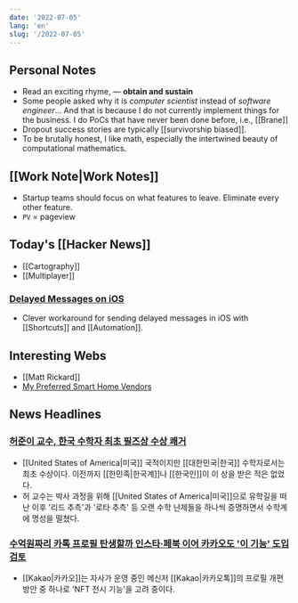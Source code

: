 ```yaml
---
date: '2022-07-05'
lang: 'en'
slug: '/2022-07-05'
---
```


## Personal Notes

- Read an exciting rhyme, — **obtain and sustain**
- Some people asked why it is _computer scientist_ instead of _software engineer_... And that is because I do not currently implement things for the business. I do PoCs that have never been done before, i.e., [[Brane]]
- Dropout success stories are typically [[survivorship biased]].
- To be brutally honest, I like math, especially the intertwined beauty of computational mathematics.

## [[Work Note|Work Notes]]

- Startup teams should focus on what features to leave. Eliminate every other feature.
- `PV` = pageview

## Today's [[Hacker News]]

- [[Cartography]]
- [[Multiplayer]]

### [Delayed Messages on iOS](http://caleb.software/posts/ios-delayed-messages.html)

- Clever workaround for sending delayed messages in iOS with [[Shortcuts]] and [[Automation]].

## Interesting Webs

- [[Matt Rickard]]
- [My Preferred Smart Home Vendors](https://chrisx.xyz/blog/my-preferred-smart-home-vendors/)

## News Headlines

### [허준이 교수, 한국 수학자 최초 필즈상 수상 쾌거](https://n.news.naver.com/mnews/article/001/0013291081?rc=N&ntype=RANKING)

- [[United States of America|미국]] 국적이지만 [[대한민국|한국]] 수학자로서는 최초 수상이다. 이전까지 [[한민족|한국계]]나 [[한국인]]이 이 상을 받은 적은 없었다.
- 허 교수는 박사 과정을 위해 [[United States of America|미국]]으로 유학길을 떠난 이후 '리드 추측'과 '로타 추측' 등 오랜 수학 난제들을 하나씩 증명하면서 수학계에 명성을 떨쳤다.

### [**수억원짜리 카톡 프로필 탄생할까** 인스타·페북 이어 카카오도 '이 기능' 도입 검토](https://n.news.naver.com/mnews/article/009/0004985687)

- [[Kakao|카카오]]는 자사가 운영 중인 메신저 [[Kakao|카카오톡]]의 프로필 개편방안 중 하나로 'NFT 전시 기능'을 고려 중이다.
